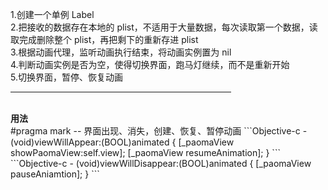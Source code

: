 1.创建一个单例 Label</br>
2.把接收的数据存在本地的 plist，不适用于大量数据，每次读取第一个数据，读取完成删除整个 plist，再把剩下的重新存进 plist</br>
3.根据动画代理，监听动画执行结束，将动画实例置为 nil</br>
4.判断动画实例是否为空，使得切换界面，跑马灯继续，而不是重新开始</br>
5.切换界面，暂停、恢复动画</br>
<hr width=70% size=3 color=bule alingn=center  /></br>
<b>用法</b></br>
#pragma mark -- 界面出现、消失，创建、恢复、暂停动画
```Objective-c
- (void)viewWillAppear:(BOOL)animated {
        [_paomaView showPaomaView:self.view];
        [_paomaView resumeAnimation];
}
```
```Objective-c
- (void)viewWillDisappear:(BOOL)animated {
        [_paomaView pauseAniamtion];
}
```
